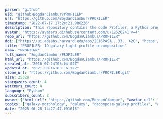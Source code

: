 ```yaml
---
parser: "github"
uid: "github/BogdanCiambur/PROFILER"
url: "https://github.com/BogdanCiambur/PROFILER"
timestamp: "2022-07-17 17:20:21.988226"
description: "This repository contains the code Profiler, a Python program for decomposing galaxy light profiles in 1D"
avatar: "https://avatars.githubusercontent.com/u/19526241?v=4"
repo_url: "https://github.com/BogdanCiambur/PROFILER"
doi: ["https://ui.adsabs.harvard.edu/abs/2016PASA...33...62C", "https://ui.adsabs.harvard.edu/abs/2017ascl.soft05010C/abstract"]
title: "PROFILER: 1D galaxy light profile decomposition"
name: "PROFILER"
full_name: "BogdanCiambur/PROFILER"
html_url: "https://github.com/BogdanCiambur/PROFILER"
created_at: "2016-07-24T03:04:02Z"
updated_at: "2021-09-16T03:16:32Z"
clone_url: "https://github.com/BogdanCiambur/PROFILER.git"
size: 25328
stargazers_count: 4
watchers_count: 4
language: "Python"
subscribers_count: 2
owner: {"html_url": "https://github.com/BogdanCiambur", "avatar_url": "https://avatars.githubusercontent.com/u/19526241?v=4", "login": "BogdanCiambur", "type": "User"}
topics: ["galaxy-morphology", "galaxy", "decompose-galaxy-profiles", "astronomical-algorithms", "python", "profile", "lmfit"]
date: "2025-06-28 14:27:47.091615"
---
```

